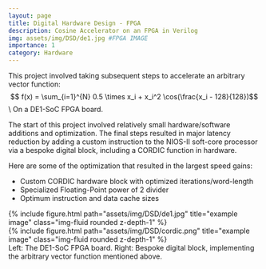 ```yaml
---
layout: page
title: Digital Hardware Design - FPGA
description: Cosine Accelerator on an FPGA in Verilog
img: assets/img/DSD/de1.jpg #FPGA IMAGE
importance: 1
category: Hardware
---
```


This project involved taking subsequent steps to accelerate an arbitrary vector function:
$$ f(x) = \sum_{i=1}^{N} 0.5 \times x_i + x_i^2 \cos(\frac{x_i - 128}{128})$$ \\
On a DE1-SoC FPGA board.

The start of this project involved relatively small hardware/software additions and optimization. The final steps resulted in major latency reduction by adding a custom instruction to the NIOS-II soft-core processor via a bespoke digital block, including a CORDIC function in hardware. 

Here are some of the optimization that resulted in the largest speed gains:
- Custom CORDIC hardware block with optimized iterations/word-length
- Specialized Floating-Point power of 2 divider
- Optimum instruction and data cache sizes


<div class="row justify-content-sm-center">
    <div class="col-sm-8 mt-3 mt-md-0">
        {% include figure.html path="assets/img/DSD/de1.jpg" title="example image" class="img-fluid rounded z-depth-1" %} 
    </div>
    <div class="col-sm-4 mt-3 mt-md-0">
        {% include figure.html path="assets/img/DSD/cordic.png" title="example image" class="img-fluid rounded z-depth-1" %}
    </div>
</div>
<div class="caption">
    Left: The DE1-SoC FPGA board. Right: Bespoke digital block, implementing the arbitrary vector function mentioned above. 
</div>

